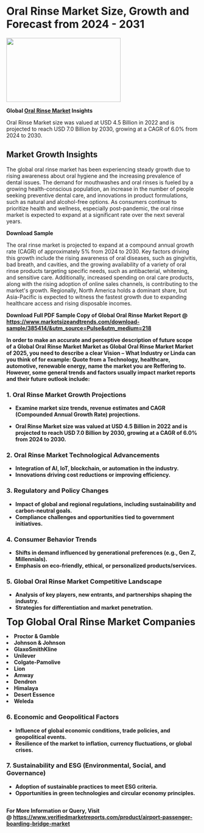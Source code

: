 <H1>Oral Rinse Market Size, Growth and Forecast from 2024 - 2031</H1><img class="aligncenter size-medium wp-image-584254" src="https://thirdeyenews.in/wp-content/uploads/2024/09/Global-Market-Research-300x168.jpeg" alt="" width="300" height="168" /><p><strong>Global&nbsp;<a href="https://www.marketsizeandtrends.com/download-sample/385414/&amp;utm_source=Pulse&amp;utm_medium=218">Oral Rinse Market</a> Insights</strong></p><p>Oral Rinse Market size was valued at USD 4.5 Billion in 2022 and is projected to reach USD 7.0 Billion by 2030, growing at a CAGR of 6.0% from 2024 to 2030.</p><p><h2>Market Growth Insights</h2> <p>The global oral rinse market has been experiencing steady growth due to rising awareness about oral hygiene and the increasing prevalence of dental issues. The demand for mouthwashes and oral rinses is fueled by a growing health-conscious population, an increase in the number of people seeking preventive dental care, and innovations in product formulations, such as natural and alcohol-free options. As consumers continue to prioritize health and wellness, especially post-pandemic, the oral rinse market is expected to expand at a significant rate over the next several years.</p> <p><strong>Download Sample</strong></p> <p>The oral rinse market is projected to expand at a compound annual growth rate (CAGR) of approximately 5% from 2024 to 2030. Key factors driving this growth include the rising awareness of oral diseases, such as gingivitis, bad breath, and cavities, and the growing availability of a variety of oral rinse products targeting specific needs, such as antibacterial, whitening, and sensitive care. Additionally, increased spending on oral care products, along with the rising adoption of online sales channels, is contributing to the market's growth. Regionally, North America holds a dominant share, but Asia-Pacific is expected to witness the fastest growth due to expanding healthcare access and rising disposable incomes. <p><strong></p><p><span class=""><strong>Download Full PDF Sample Copy of Global Oral Rinse Market Report</strong> @ <a href="https://www.marketsizeandtrends.com/download-sample/385414/&amp;utm_source=Pulse&amp;utm_medium=218" target="_blank">https://www.marketsizeandtrends.com/download-sample/385414/&amp;utm_source=Pulse&amp;utm_medium=218</a></span></p><p>In order to make an accurate and perceptive description of future scope of a Global&nbsp;Oral Rinse Market Market as Global&nbsp;Oral Rinse Market Market of 2025, you need to describe a clear Vision &ndash; What Industry or Linda can you think of for example: Quote from a Technology, healthcare, automotive, renewable energy, name the market you are Reffering to. However, some general trends and factors usually impact market reports and their future outlook include:</p><h3>1.&nbsp;<strong>Oral Rinse Market Growth Projections</strong></h3><ul><li>Examine market size trends, revenue estimates and CAGR (Compounded Annual Growth Rate) projections.</li><li><p>Oral Rinse Market size was valued at USD 4.5 Billion in 2022 and is projected to reach USD 7.0 Billion by 2030, growing at a CAGR of 6.0% from 2024 to 2030.</p></li></ul><h3>2.&nbsp;<strong>Oral Rinse Market Technological Advancements</strong></h3><ul><li>Integration of AI, IoT, blockchain, or automation in the industry.</li><li>Innovations driving cost reductions or improving efficiency.</li></ul><h3>3.&nbsp;<strong>Regulatory and Policy Changes</strong></h3><ul><li>Impact of global and regional regulations, including sustainability and carbon-neutral goals.</li><li>Compliance challenges and opportunities tied to government initiatives.</li></ul><h3>4.&nbsp;<strong>Consumer Behavior Trends</strong></h3><ul><li>Shifts in demand influenced by generational preferences (e.g., Gen Z, Millennials).</li><li>Emphasis on eco-friendly, ethical, or personalized products/services.</li></ul><h3>5.&nbsp;<strong>Global Oral Rinse Market Competitive Landscape</strong></h3><ul><li>Analysis of key players, new entrants, and partnerships shaping the industry.</li><li>Strategies for differentiation and market penetration.</li></ul><p data-pm-slice="1 1 []"><span style="color: inherit; font-family: inherit; font-size: 25px;">Top Global Oral Rinse Market Companies</span></p><div class="" data-test-id=""><p><li>Proctor & Gamble</li><li> Johnson & Johnson</li><li> GlaxoSmithKline</li><li> Unilever</li><li> Colgate-Pamolive</li><li> Lion</li><li> Amway</li><li> Dendron</li><li> Himalaya</li><li> Desert Essence</li><li> Weleda</li></p></div><h3>6.&nbsp;<strong>Economic and Geopolitical Factors</strong></h3><ul><li>Influence of global economic conditions, trade policies, and geopolitical events.</li><li>Resilience of the market to inflation, currency fluctuations, or global crises.</li></ul><h3>7.&nbsp;<strong>Sustainability and ESG (Environmental, Social, and Governance)</strong></h3><ul><li>Adoption of sustainable practices to meet ESG criteria.</li><li>Opportunities in green technologies and circular economy principles.</li></ul><h2><strong style="font-size: 14px;">For More Information or Query, Visit @&nbsp;</strong><a style="background-color: #ffffff; font-size: 14px;" href="https://www.marketsizeandtrends.com/report/oral-rinse-market/" target="_blank">https://www.verifiedmarketreports.com/product/airport-passenger-boarding-bridge-market</a></h2>
